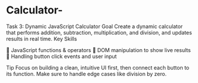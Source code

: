 # Calculator-
Task 3: Dynamic JavaScript Calculator
Goal
Create a dynamic calculator that performs addition, subtraction, multiplication, and division, and
updates results in real time.
Key Skills

 JavaScript functions & operators
 DOM manipulation to show live results
 Handling button click events and user input

Tip
Focus on building a clean, intuitive UI first, then connect each button to its function. Make sure to
handle edge cases like division by zero.
